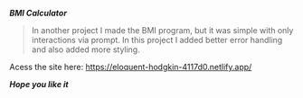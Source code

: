 **_BMI Calculator_**

> In another project I made the BMI program, but it was simple with only interactions via prompt. In this project I added better error handling and also added more styling.

Acess the site here:
https://eloquent-hodgkin-4117d0.netlify.app/

_**Hope you like it**_
